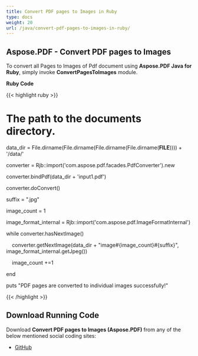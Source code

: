 ```yaml
---
title: Convert PDF pages to Images in Ruby
type: docs
weight: 20
url: /java/convert-pdf-pages-to-images-in-ruby/
---
```


## **Aspose.PDF - Convert PDF pages to Images**
To convert all Pages to Images of Pdf document using **Aspose.PDF Java for Ruby**, simply invoke **ConvertPagesToImages** module.

**Ruby Code**

{{< highlight ruby >}}

 # The path to the documents directory.

data_dir = File.dirname(File.dirname(File.dirname(File.dirname(__FILE__)))) + '/data/'



converter = Rjb::import('com.aspose.pdf.facades.PdfConverter').new

converter.bindPdf(data_dir + 'input1.pdf')

converter.doConvert()

suffix = ".jpg"

image_count = 1

image_format_internal = Rjb::import('com.aspose.pdf.ImageFormatInternal')

while converter.hasNextImage()

    converter.getNextImage(data_dir + "image#{image_count}#{suffix}", image_format_internal.getJpeg())

    image_count +=1

end

puts "PDF pages are converted to individual images successfully!"


{{< /highlight >}}
## **Download Running Code**
Download **Convert PDF pages to Images (Aspose.PDF)** from any of the below mentioned social coding sites:

- [GitHub](https://github.com/aspose-pdf/Aspose.PDF-for-Java/blob/master/Plugins/Aspose_Pdf_Java_for_Ruby/lib/asposepdfjava/Converter/convertpagestoimages.rb)
